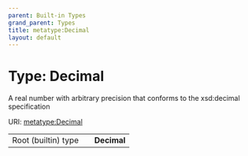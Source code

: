 ```yaml
---
parent: Built-in Types
grand_parent: Types
title: metatype:Decimal
layout: default
---
```


# Type: Decimal


A real number with arbitrary precision that conforms to the xsd:decimal specification

URI: [metatype:Decimal](https://linkml.github.io/linkml-model/docs/types/Decimal)

|  |  |  |
| --- | --- | --- |
| Root (builtin) type | | **Decimal** |
